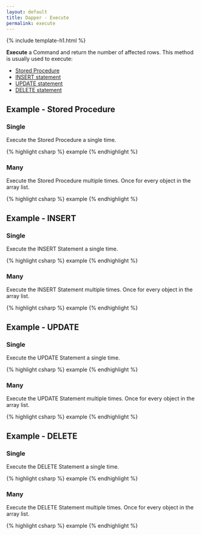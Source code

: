 ```yaml
---
layout: default
title: Dapper - Execute 
permalink: execute
---
```


{% include template-h1.html %}

**Execute** a Command and return the number of affected rows. This method is usually used to execute:
- [Stored Procedure](#example---stored-procedure)
- [INSERT statement](#example---insert)
- [UPDATE statement](#example---update)
- [DELETE statement](#example---delete)

## Example - Stored Procedure

### Single
Execute the Stored Procedure a single time.

{% highlight csharp %}
example
{% endhighlight %}

### Many
Execute the Stored Procedure multiple times. Once for every object in the array list.

{% highlight csharp %}
example
{% endhighlight %}

## Example - INSERT

### Single
Execute the INSERT Statement a single time.

{% highlight csharp %}
example
{% endhighlight %}

### Many
Execute the INSERT Statement multiple times. Once for every object in the array list.

{% highlight csharp %}
example
{% endhighlight %}

## Example - UPDATE

### Single
Execute the UPDATE Statement a single time.

{% highlight csharp %}
example
{% endhighlight %}

### Many
Execute the UPDATE Statement multiple times. Once for every object in the array list.

{% highlight csharp %}
example
{% endhighlight %}

## Example - DELETE

### Single
Execute the DELETE Statement a single time.

{% highlight csharp %}
example
{% endhighlight %}

### Many
Execute the DELETE Statement multiple times. Once for every object in the array list.

{% highlight csharp %}
example
{% endhighlight %}
